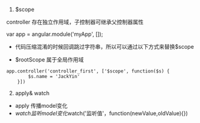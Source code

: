1. $scope 

 controller 存在独立作用域，子控制器可继承父控制器属性

 var app = angular.module('myApp', []);

   * 代码压缩混淆的时候回调跳过字符串，所以可以通过以下方式来替换$scope

   * $rootScope 属于全局作用域

   
    app.controller('controller_first', ['$scope', function($s) {
            $s.name = 'JackYin'
        }])
        

2. apply& watch

 * apply 传播model变化
 * $watch 监听model变化$watch('监听值'，function(newValue,oldValue){})
 

        
